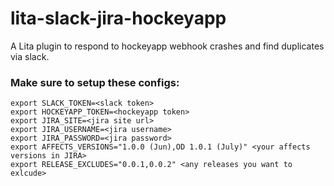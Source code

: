 # lita-slack-jira-hockeyapp
A Lita plugin to respond to hockeyapp webhook crashes and find duplicates via slack.

### Make sure to setup these configs:
```
export SLACK_TOKEN=<slack token>
export HOCKEYAPP_TOKEN=<hockeyapp token>
export JIRA_SITE=<jira site url>
export JIRA_USERNAME=<jira username>
export JIRA_PASSWORD=<jira password>
export AFFECTS_VERSIONS="1.0.0 (Jun),OD 1.0.1 (July)" <your affects versions in JIRA>
export RELEASE_EXCLUDES="0.0.1,0.0.2" <any releases you want to exlcude>
```
